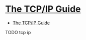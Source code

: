# [The TCP/IP Guide](http://www.tcpipguide.com/free/index.htm)

- [The TCP/IP Guide](#the-tcpip-guide)
















TODO tcp ip